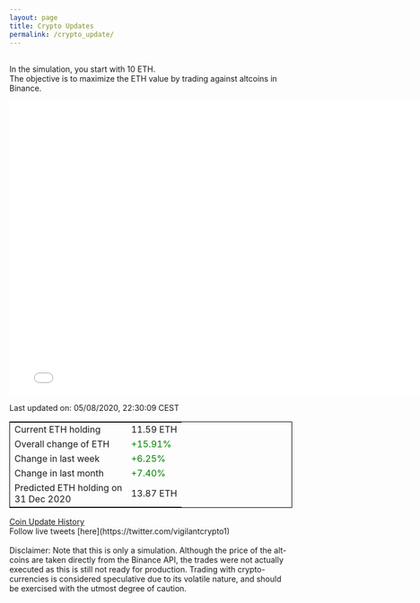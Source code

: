 ```yaml
---
layout: page
title: Crypto Updates
permalink: /crypto_update/
---
```

<br>In the simulation, you start with 10 ETH.<br>The objective is to maximize the ETH value by trading against altcoins 
in Binance.

<iframe width="775" height="525" frameborder="0" scrolling="no" src="//plotly.com/~vikramaditya91/109.embed"></iframe>

Last updated on: 05/08/2020, 22:30:09 CEST 
<table style="border:1px solid black;margin-left:auto;margin-right:auto;">
	<tbody>
	<tr>
		<td>Current ETH holding</td>
		<td>     11.59 ETH</td>
	</tr>
	<tr>
		<td>Overall change of ETH</td>
		<td><font color="green">+15.91%</font></td>
	</tr>
	<tr>
		<td>Change in last week</td>
		<td><font color="green">+6.25%</font></td>
	</tr>
	<tr>
		<td>Change in last month</td>
		<td><font color="green">+7.40%</font></td>
	</tr>
    <tr>
		<td>Predicted ETH holding on<br>31 Dec 2020</td>
		<td>     13.87 ETH</td>
	</tr>
	</tbody>
</table>
<a href="{{ site.baseurl }}/crypto_history">Coin Update History</a>
<br>
Follow live tweets [here](https://twitter.com/vigilantcrypto1)
<br>
<br>
Disclaimer:
Note that this is only a simulation. Although the price of the alt-coins are taken directly from the Binance API, the trades were not actually executed as this is still not ready for production.
Trading with crypto-currencies is considered speculative due to its volatile nature, and should be exercised with the utmost degree of caution.